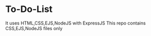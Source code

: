 # To-Do-List
It uses HTML,CSS,EJS,NodeJS with ExpressJS
This repo contains CSS,EJS,NodeJS files only
